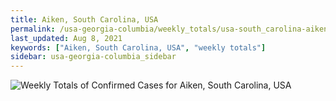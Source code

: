 ```yaml
---
title: Aiken, South Carolina, USA
permalink: /usa-georgia-columbia/weekly_totals/usa-south_carolina-aiken-weekly_totals.html
last_updated: Aug 8, 2021
keywords: ["Aiken, South Carolina, USA", "weekly totals"]
sidebar: usa-georgia-columbia_sidebar
---
```


![Weekly Totals of Confirmed Cases for Aiken, South Carolina, USA](/covid_tracker/images/graphs/usa-south_carolina-aiken-weekly_totals_graph.png)
